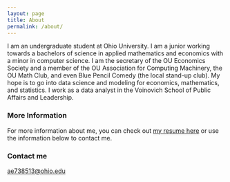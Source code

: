 ```yaml
---
layout: page
title: About
permalink: /about/
---
```


I am an undergraduate student at Ohio University. I am a junior working towards a bachelors of science in applied mathematics and economics with a minor in computer science. I am the secretary of the OU Economics Society and a member of the OU Association for Computing Machinery, the OU Math Club, and even Blue Pencil Comedy (the local stand-up club). My hope is to go into data science and modeling for economics, mathematics, and statistics. I work as a data analyst in the Voinovich School of Public Affairs and Leadership.

### More Information

For more information about me, you can check out <a href="resume" target="_blank">my resume here</a> or use the information below to contact me.

### Contact me

[ae738513@ohio.edu](mailto:ae738513@ohio.edu)
